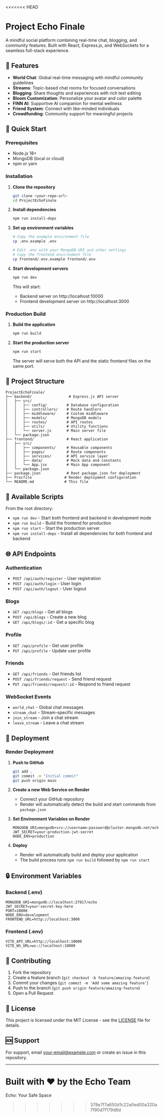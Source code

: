 <<<<<<< HEAD
# Project Echo Finale

A mindful social platform combining real-time chat, blogging, and community features. Built with React, Express.js, and WebSockets for a seamless full-stack experience.

## 🌟 Features

- **World Chat**: Global real-time messaging with mindful community guidelines
- **Streams**: Topic-based chat rooms for focused conversations
- **Blogging**: Share thoughts and experiences with rich text editing
- **Bloom Customization**: Personalize your avatar and color palette
- **FINN AI**: Supportive AI companion for mental wellness
- **Friend System**: Connect with like-minded individuals
- **Crowdfunding**: Community support for meaningful projects

## 🚀 Quick Start

### Prerequisites

- Node.js 18+ 
- MongoDB (local or cloud)
- npm or yarn

### Installation

1. **Clone the repository**
   ```bash
   git clone <your-repo-url>
   cd ProjectEchoFinale
   ```

2. **Install dependencies**
   ```bash
   npm run install-deps
   ```

3. **Set up environment variables**
   ```bash
   # Copy the example environment file
   cp .env.example .env
   
   # Edit .env with your MongoDB URI and other settings
   # Copy the frontend environment file
   cp frontend/.env.example frontend/.env
   ```

4. **Start development servers**
   ```bash
   npm run dev
   ```

   This will start:
   - Backend server on http://localhost:10000
   - Frontend development server on http://localhost:3000

### Production Build

1. **Build the application**
   ```bash
   npm run build
   ```

2. **Start the production server**
   ```bash
   npm run start
   ```

   The server will serve both the API and the static frontend files on the same port.

## 📁 Project Structure

```
ProjectEchoFinale/
├── backend/                 # Express.js API server
│   ├── src/
│   │   ├── config/         # Database configuration
│   │   ├── controllers/    # Route handlers
│   │   ├── middleware/     # Custom middleware
│   │   ├── models/         # MongoDB models
│   │   ├── routes/         # API routes
│   │   ├── utils/          # Utility functions
│   │   └── server.js       # Main server file
│   └── package.json
├── frontend/               # React application
│   ├── src/
│   │   ├── components/     # Reusable components
│   │   ├── pages/          # Route components
│   │   ├── services/       # API service layer
│   │   ├── data/           # Mock data and constants
│   │   └── App.jsx         # Main App component
│   └── package.json
├── package.json            # Root package.json for deployment
├── Procfile               # Render deployment configuration
└── README.md              # This file
```

## 🔧 Available Scripts

From the root directory:

- `npm run dev` - Start both frontend and backend in development mode
- `npm run build` - Build the frontend for production
- `npm run start` - Start the production server
- `npm run install-deps` - Install all dependencies for both frontend and backend

## 🌐 API Endpoints

### Authentication
- `POST /api/auth/register` - User registration
- `POST /api/auth/login` - User login
- `POST /api/auth/logout` - User logout

### Blogs
- `GET /api/blogs` - Get all blogs
- `POST /api/blogs` - Create a new blog
- `GET /api/blogs/:id` - Get a specific blog

### Profile
- `GET /api/profile` - Get user profile
- `PUT /api/profile` - Update user profile

### Friends
- `GET /api/friends` - Get friends list
- `POST /api/friends/request` - Send friend request
- `PUT /api/friends/request/:id` - Respond to friend request

### WebSocket Events
- `world_chat` - Global chat messages
- `stream_chat` - Stream-specific messages
- `join_stream` - Join a chat stream
- `leave_stream` - Leave a chat stream

## 🚀 Deployment

### Render Deployment

1. **Push to GitHub**
   ```bash
   git add .
   git commit -m "Initial commit"
   git push origin main
   ```

2. **Create a new Web Service on Render**
   - Connect your GitHub repository
   - Render will automatically detect the build and start commands from `package.json`

3. **Set Environment Variables on Render**
   ```
   MONGODB_URI=mongodb+srv://username:password@cluster.mongodb.net/echo
   JWT_SECRET=your-production-jwt-secret
   NODE_ENV=production
   ```

4. **Deploy**
   - Render will automatically build and deploy your application
   - The build process runs `npm run build` followed by `npm run start`

## 🔒 Environment Variables

### Backend (.env)
```env
MONGODB_URI=mongodb://localhost:27017/echo
JWT_SECRET=your-secret-key-here
PORT=10000
NODE_ENV=development
FRONTEND_URL=http://localhost:3000
```

### Frontend (.env)
```env
VITE_API_URL=http://localhost:10000
VITE_WS_URL=ws://localhost:10000
```

## 🤝 Contributing

1. Fork the repository
2. Create a feature branch (`git checkout -b feature/amazing-feature`)
3. Commit your changes (`git commit -m 'Add some amazing feature'`)
4. Push to the branch (`git push origin feature/amazing-feature`)
5. Open a Pull Request

## 📝 License

This project is licensed under the MIT License - see the [LICENSE](LICENSE) file for details.

## 🆘 Support

For support, email your-email@example.com or create an issue in this repository.

---

Built with ❤️ by the Echo Team
=======
Echo: Your Safe Space 
>>>>>>> 378e7f7a650d1c22a0ed00a320a7f90d7f179d8d
